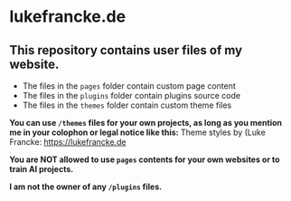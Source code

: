 # lukefrancke.de
This repository contains user files of my website.
---
* The files in the `pages` folder contain custom page content
* The files in the `plugins` folder contain plugins source code
* The files in the `themes` folder contain custom theme files

**You can use `/themes` files for your own projects, as long as you mention me in your colophon or legal notice like this:** Theme styles by (Luke Francke: https://lukefrancke.de

**You are NOT allowed to use `pages` contents for your own websites or to train AI projects.**

**I am not the owner of any `/plugins` files.**
